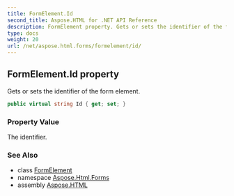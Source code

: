 ```yaml
---
title: FormElement.Id
second_title: Aspose.HTML for .NET API Reference
description: FormElement property. Gets or sets the identifier of the form element
type: docs
weight: 20
url: /net/aspose.html.forms/formelement/id/
---
```

## FormElement.Id property

Gets or sets the identifier of the form element.

```csharp
public virtual string Id { get; set; }
```

### Property Value

The identifier.

### See Also

* class [FormElement](../)
* namespace [Aspose.Html.Forms](../../../aspose.html.forms/)
* assembly [Aspose.HTML](../../../)
